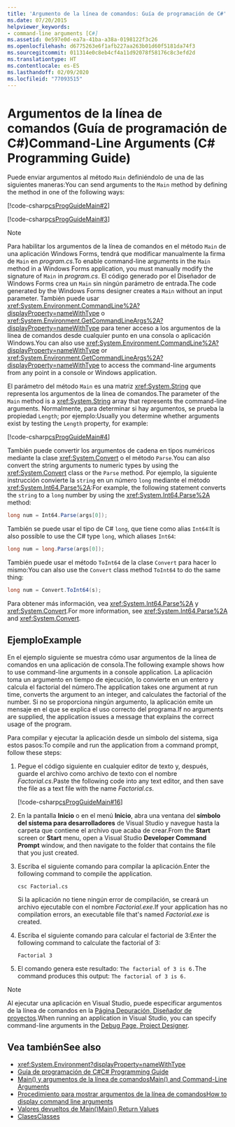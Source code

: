 ```yaml
---
title: 'Argumento de la línea de comandos: Guía de programación de C#'
ms.date: 07/20/2015
helpviewer_keywords:
- command-line arguments [C#]
ms.assetid: 0e597e0d-ea7a-41ba-a38a-0198122f3c26
ms.openlocfilehash: d6775263e6f1afb227aa263b01d60f5181da74f3
ms.sourcegitcommit: 011314e0c8eb4cf4a11d92078f58176c8c3efd2d
ms.translationtype: HT
ms.contentlocale: es-ES
ms.lasthandoff: 02/09/2020
ms.locfileid: "77093515"
---
```

# <a name="command-line-arguments-c-programming-guide"></a><span data-ttu-id="bfb62-102">Argumentos de la línea de comandos (Guía de programación de C#)</span><span class="sxs-lookup"><span data-stu-id="bfb62-102">Command-Line Arguments (C# Programming Guide)</span></span>

<span data-ttu-id="bfb62-103">Puede enviar argumentos al método `Main` definiéndolo de una de las siguientes maneras:</span><span class="sxs-lookup"><span data-stu-id="bfb62-103">You can send arguments to the `Main` method by defining the method in one of the following ways:</span></span>

[!code-csharp[csProgGuideMain#2](~/samples/snippets/csharp/VS_Snippets_VBCSharp/csProgGuideMain/CS/Class3.cs#2)]  

[!code-csharp[csProgGuideMain#3](~/samples/snippets/csharp/VS_Snippets_VBCSharp/csProgGuideMain/CS/Class3.cs#3)]

> [!NOTE]
> <span data-ttu-id="bfb62-104">Para habilitar los argumentos de la línea de comandos en el método `Main` de una aplicación Windows Forms, tendrá que modificar manualmente la firma de `Main` en *program.cs*.</span><span class="sxs-lookup"><span data-stu-id="bfb62-104">To enable command-line arguments in the `Main` method in a Windows Forms application, you must manually modify the signature of `Main` in *program.cs*.</span></span> <span data-ttu-id="bfb62-105">El código generado por el Diseñador de Windows Forms crea un `Main` sin ningún parámetro de entrada.</span><span class="sxs-lookup"><span data-stu-id="bfb62-105">The code generated by the Windows Forms designer creates a `Main` without an input parameter.</span></span> <span data-ttu-id="bfb62-106">También puede usar <xref:System.Environment.CommandLine%2A?displayProperty=nameWithType> o <xref:System.Environment.GetCommandLineArgs%2A?displayProperty=nameWithType> para tener acceso a los argumentos de la línea de comandos desde cualquier punto en una consola o aplicación Windows.</span><span class="sxs-lookup"><span data-stu-id="bfb62-106">You can also use <xref:System.Environment.CommandLine%2A?displayProperty=nameWithType> or <xref:System.Environment.GetCommandLineArgs%2A?displayProperty=nameWithType> to access the command-line arguments from any point in a console or Windows application.</span></span>

<span data-ttu-id="bfb62-107">El parámetro del método `Main` es una matriz <xref:System.String> que representa los argumentos de la línea de comandos.</span><span class="sxs-lookup"><span data-stu-id="bfb62-107">The parameter of the `Main` method is a <xref:System.String> array that represents the command-line arguments.</span></span> <span data-ttu-id="bfb62-108">Normalmente, para determinar si hay argumentos, se prueba la propiedad `Length`; por ejemplo:</span><span class="sxs-lookup"><span data-stu-id="bfb62-108">Usually you determine whether arguments exist by testing the `Length` property, for example:</span></span>

[!code-csharp[csProgGuideMain#4](~/samples/snippets/csharp/VS_Snippets_VBCSharp/csProgGuideMain/CS/Class3.cs#4)]

<span data-ttu-id="bfb62-109">También puede convertir los argumentos de cadena en tipos numéricos mediante la clase <xref:System.Convert> o el método `Parse`.</span><span class="sxs-lookup"><span data-stu-id="bfb62-109">You can also convert the string arguments to numeric types by using the <xref:System.Convert> class or the `Parse` method.</span></span> <span data-ttu-id="bfb62-110">Por ejemplo, la siguiente instrucción convierte la `string` en un número `long` mediante el método <xref:System.Int64.Parse%2A>:</span><span class="sxs-lookup"><span data-stu-id="bfb62-110">For example, the following statement converts the `string` to a `long` number by using the <xref:System.Int64.Parse%2A> method:</span></span>

```csharp
long num = Int64.Parse(args[0]);
```

<span data-ttu-id="bfb62-111">También se puede usar el tipo de C# `long`, que tiene como alias `Int64`:</span><span class="sxs-lookup"><span data-stu-id="bfb62-111">It is also possible to use the C# type `long`, which aliases `Int64`:</span></span>

```csharp
long num = long.Parse(args[0]);
```

<span data-ttu-id="bfb62-112">También puede usar el método `ToInt64` de la clase `Convert` para hacer lo mismo:</span><span class="sxs-lookup"><span data-stu-id="bfb62-112">You can also use the `Convert` class method `ToInt64` to do the same thing:</span></span>

```csharp
long num = Convert.ToInt64(s);
```

<span data-ttu-id="bfb62-113">Para obtener más información, vea <xref:System.Int64.Parse%2A> y <xref:System.Convert>.</span><span class="sxs-lookup"><span data-stu-id="bfb62-113">For more information, see <xref:System.Int64.Parse%2A> and <xref:System.Convert>.</span></span>

## <a name="example"></a><span data-ttu-id="bfb62-114">Ejemplo</span><span class="sxs-lookup"><span data-stu-id="bfb62-114">Example</span></span>

<span data-ttu-id="bfb62-115">En el ejemplo siguiente se muestra cómo usar argumentos de la línea de comandos en una aplicación de consola.</span><span class="sxs-lookup"><span data-stu-id="bfb62-115">The following example shows how to use command-line arguments in a console application.</span></span> <span data-ttu-id="bfb62-116">La aplicación toma un argumento en tiempo de ejecución, lo convierte en un entero y calcula el factorial del número.</span><span class="sxs-lookup"><span data-stu-id="bfb62-116">The application takes one argument at run time, converts the argument to an integer, and calculates the factorial of the number.</span></span> <span data-ttu-id="bfb62-117">Si no se proporciona ningún argumento, la aplicación emite un mensaje en el que se explica el uso correcto del programa.</span><span class="sxs-lookup"><span data-stu-id="bfb62-117">If no arguments are supplied, the application issues a message that explains the correct usage of the program.</span></span>

<span data-ttu-id="bfb62-118">Para compilar y ejecutar la aplicación desde un símbolo del sistema, siga estos pasos:</span><span class="sxs-lookup"><span data-stu-id="bfb62-118">To compile and run the application from a command prompt, follow these steps:</span></span>

1. <span data-ttu-id="bfb62-119">Pegue el código siguiente en cualquier editor de texto y, después, guarde el archivo como archivo de texto con el nombre *Factorial.cs*.</span><span class="sxs-lookup"><span data-stu-id="bfb62-119">Paste the following code into any text editor, and then save the file as  a text file with the name *Factorial.cs*.</span></span>

     [!code-csharp[csProgGuideMain#16](~/samples/snippets/csharp/VS_Snippets_VBCSharp/csProgGuideMain/CS/Class1.cs#16)]

2. <span data-ttu-id="bfb62-120">En la pantalla **Inicio** o en el menú **Inicio**, abra una ventana del **símbolo del sistema para desarrolladores** de Visual Studio y navegue hasta la carpeta que contiene el archivo que acaba de crear.</span><span class="sxs-lookup"><span data-stu-id="bfb62-120">From the **Start** screen or **Start** menu, open a Visual Studio **Developer Command Prompt** window, and then navigate to the folder that contains the file that you just created.</span></span>

3. <span data-ttu-id="bfb62-121">Escriba el siguiente comando para compilar la aplicación.</span><span class="sxs-lookup"><span data-stu-id="bfb62-121">Enter the following command to compile the application.</span></span>
  
     `csc Factorial.cs`  
  
     <span data-ttu-id="bfb62-122">Si la aplicación no tiene ningún error de compilación, se creará un archivo ejecutable con el nombre *Factorial.exe*.</span><span class="sxs-lookup"><span data-stu-id="bfb62-122">If your application has no compilation errors, an executable file that's named *Factorial.exe* is created.</span></span>
  
4. <span data-ttu-id="bfb62-123">Escriba el siguiente comando para calcular el factorial de 3:</span><span class="sxs-lookup"><span data-stu-id="bfb62-123">Enter the following command to calculate the factorial of 3:</span></span>
  
     `Factorial 3`  
  
5. <span data-ttu-id="bfb62-124">El comando genera este resultado: `The factorial of 3 is 6.`</span><span class="sxs-lookup"><span data-stu-id="bfb62-124">The command produces this output: `The factorial of 3 is 6.`</span></span>

> [!NOTE]
> <span data-ttu-id="bfb62-125">Al ejecutar una aplicación en Visual Studio, puede especificar argumentos de la línea de comandos en la [Página Depuración, Diseñador de proyectos](/visualstudio/ide/reference/debug-page-project-designer).</span><span class="sxs-lookup"><span data-stu-id="bfb62-125">When running an application in Visual Studio, you can specify command-line arguments in the [Debug Page, Project Designer](/visualstudio/ide/reference/debug-page-project-designer).</span></span>

## <a name="see-also"></a><span data-ttu-id="bfb62-126">Vea también</span><span class="sxs-lookup"><span data-stu-id="bfb62-126">See also</span></span>

- <xref:System.Environment?displayProperty=nameWithType>
- [<span data-ttu-id="bfb62-127">Guía de programación de C#</span><span class="sxs-lookup"><span data-stu-id="bfb62-127">C# Programming Guide</span></span>](../index.md)
- [<span data-ttu-id="bfb62-128">Main() y argumentos de la línea de comandos</span><span class="sxs-lookup"><span data-stu-id="bfb62-128">Main() and Command-Line Arguments</span></span>](index.md)
- [<span data-ttu-id="bfb62-129">Procedimiento para mostrar argumentos de la línea de comandos</span><span class="sxs-lookup"><span data-stu-id="bfb62-129">How to display command line arguments</span></span>](how-to-display-command-line-arguments.md)
- [<span data-ttu-id="bfb62-130">Valores devueltos de Main()</span><span class="sxs-lookup"><span data-stu-id="bfb62-130">Main() Return Values</span></span>](main-return-values.md)
- [<span data-ttu-id="bfb62-131">Clases</span><span class="sxs-lookup"><span data-stu-id="bfb62-131">Classes</span></span>](../classes-and-structs/classes.md)
